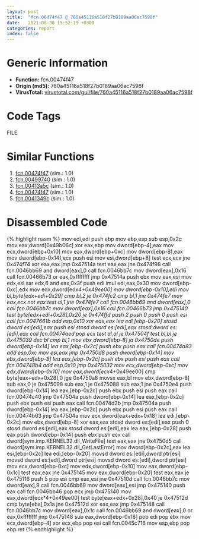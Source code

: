 ```yaml
---
layout: post
title:  "fcn.00474f47 @ 760a45116a518f27b0189aa06ac7598f"
date:   2021-08-30 15:52:19 +0300
categories: report
index: false
---
```


# Generic Information
- **Function:** fcn.00474f47
- **Origin (md5):** 760a45116a518f27b0189aa06ac7598f
- **VirusTotal:** [virustotal.com/gui/file/760a45116a518f27b0189aa06ac7598f][virustotal_ref]

# Code Tags
<span class="tag" id="FILE">FILE</span>


# Similar Functions

1. [fcn.00474f47][similar_1_ref] (sim.: 1.0)
2. [fcn.00499740][similar_2_ref] (sim.: 1.0)
3. [fcn.00413a5c][similar_3_ref] (sim.: 1.0)
4. [fcn.00474f47][similar_4_ref] (sim.: 1.0)
5. [fcn.0041349c][similar_5_ref] (sim.: 1.0)


# Disassembled Code

{% highlight nasm %}
mov edi,edi
push ebp
mov ebp,esp
sub esp,0x2c
mov eax,dword[0x49b06c]
xor eax,ebp
mov dword[ebp-4],eax
mov ecx,dword[ebp+0x10]
mov eax,dword[ebp+0xc]
mov dword[ebp-8],eax
mov dword[ebp-0x14],ecx
push esi
mov esi,dword[ebp+8]
test ecx,ecx
jne 0x474f74
xor eax,eax
jmp 0x47514a
test eax,eax
jne 0x474f98
call fcn.0046bb69
and dword[eax],0
call fcn.0046bb7c
mov dword[eax],0x16
call fcn.00466b73
or eax,0xffffffff
jmp 0x47514a
push ebx
mov eax,esi
mov edx,esi
sar edx,6
and eax,0x3f
push edi
imul edi,eax,0x30
mov dword[ebp-0xc],edx
mov edx,dword[edx*4+0x49ee00]
mov dword[ebp-0x10],edi
mov bl,byte[edx+edi+0x29]
cmp bl,2
je 0x474fc2
cmp bl,1
jne 0x474fe7
mov eax,ecx
not eax
test al,1
jne 0x474fe7
call fcn.0046bb69
and dword[eax],0
call fcn.0046bb7c
mov dword[eax],0x16
call fcn.00466b73
jmp 0x475140
test byte[edx+edi+0x28],0x20
je 0x474ffd
push 2
push 0
push 0
push esi
call fcn.0047661b
add esp,0x10
xor eax,eax
lea edi,[ebp-0x20]
stosd dword es:[edi],eax
push esi
stosd dword es:[edi],eax
stosd dword es:[edi],eax
call fcn.00474aed
pop ecx
test al,al
je 0x47504f
test bl,bl
je 0x475039
dec bl
cmp bl,1
mov ebx,dword[ebp-8]
ja 0x4750de
push dword[ebp-0x14]
lea eax,[ebp-0x2c]
push ebx
push eax
call fcn.00474a83
add esp,0xc
mov esi,eax
jmp 0x4750d8
push dword[ebp-0x14]
mov ebx,dword[ebp-8]
lea eax,[ebp-0x2c]
push ebx
push esi
push eax
call fcn.004748b4
add esp,0x10
jmp 0x475032
mov ecx,dword[ebp-0xc]
mov edx,dword[ebp-0x10]
mov eax,dword[ecx*4+0x49ee00]
cmp byte[eax+edx+0x28],0
jge 0x4750a8
movsx eax,bl
mov ebx,dword[ebp-8]
sub eax,0
je 0x475098
sub eax,1
je 0x475088
sub eax,1
jne 0x4750e4
push dword[ebp-0x14]
lea eax,[ebp-0x2c]
push ebx
push esi
push eax
call fcn.00474c40
jmp 0x47504a
push dword[ebp-0x14]
lea eax,[ebp-0x2c]
push ebx
push esi
push eax
call fcn.00474d2b
jmp 0x47504a
push dword[ebp-0x14]
lea eax,[ebp-0x2c]
push ebx
push esi
push eax
call fcn.00474b63
jmp 0x47504a
mov ecx,dword[eax+edx+0x18]
lea edi,[ebp-0x2c]
mov ebx,dword[ebp-8]
xor eax,eax
stosd dword es:[edi],eax
push 0
stosd dword es:[edi],eax
stosd dword es:[edi],eax
lea eax,[ebp-0x28]
push eax
push dword[ebp-0x14]
push ebx
push ecx
call dword[sym.imp.KERNEL32.dll_WriteFile]
test eax,eax
jne 0x4750d5
call dword[sym.imp.KERNEL32.dll_GetLastError]
mov dword[ebp-0x2c],eax
lea esi,[ebp-0x2c]
lea edi,[ebp-0x20]
movsd dword es:[edi],dword ptr[esi]
movsd dword es:[edi],dword ptr[esi]
movsd dword es:[edi],dword ptr[esi]
mov ecx,dword[ebp-0xc]
mov edx,dword[ebp-0x10]
mov eax,dword[ebp-0x1c]
test eax,eax
jne 0x475145
mov eax,dword[ebp-0x20]
test eax,eax
je 0x475116
push 5
pop esi
cmp eax,esi
jne 0x47510d
call fcn.0046bb7c
mov dword[eax],9
call fcn.0046bb69
mov dword[eax],esi
jmp 0x475140
push eax
call fcn.0046bb46
pop ecx
jmp 0x475140
mov eax,dword[ecx*4+0x49ee00]
test byte[eax+edx+0x28],0x40
je 0x47512d
cmp byte[ebx],0x1a
jne 0x47512d
xor eax,eax
jmp 0x475148
call fcn.0046bb7c
mov dword[eax],0x1c
call fcn.0046bb69
and dword[eax],0
or eax,0xffffffff
jmp 0x475148
sub eax,dword[ebp-0x18]
pop edi
pop ebx
mov ecx,dword[ebp-4]
xor ecx,ebp
pop esi
call fcn.0045c716
mov esp,ebp
pop ebp
ret
{% endhighlight %}


[similar_1_ref]: /report/fcn.00474f47@f47bfed80cd39ec1aff63db618c8814f
[similar_2_ref]: /report/fcn.00499740@27ac6b5c7fa1ad11790cdc733c25a701
[similar_3_ref]: /report/fcn.00413a5c@392603f57220d3cbcf6b89fd2a3b66d1
[similar_4_ref]: /report/fcn.00474f47@a134a04805f8719c2c19691e40431b23
[similar_5_ref]: /report/fcn.0041349c@0bccd0d66bc8ed65616367213f0878ed
[virustotal_ref]: https://www.virustotal.com/gui/file/760a45116a518f27b0189aa06ac7598f